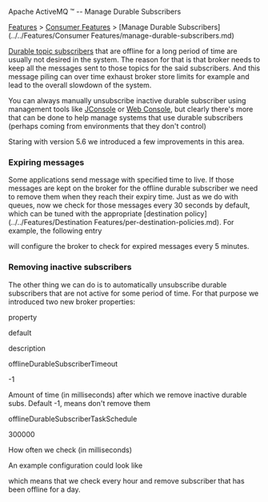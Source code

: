 Apache ActiveMQ ™ -- Manage Durable Subscribers 

[Features](../../features.md) > [Consumer Features](../../Features/consumer-features.md) > [Manage Durable Subscribers](../../Features/Consumer Features/manage-durable-subscribers.md)


[Durable topic subscribers](../../FAQ/JMS/how-do-durable-queues-and-topics-work.md) that are offline for a long period of time are usually not desired in the system. The reason for that is that broker needs to keep all the messages sent to those topics for the said subscribers. And this message piling can over time exhaust broker store limits for example and lead to the overall slowdown of the system.

You can always manually unsubscribe inactive durable subscriber using management tools like [JConsole](../../Features/jmx.md) or [Web Console](../../Tools/web-console.md), but clearly there's more that can be done to help manage systems that use durable subscribers (perhaps coming from environments that they don't control)

Staring with version 5.6 we introduced a few improvements in this area.

### Expiring messages

Some applications send message with specified time to live. If those messages are kept on the broker for the offline durable subscriber we need to remove them when they reach their expiry time. Just as we do with queues, now we check for those messages every 30 seconds by default, which can be tuned with the appropriate [destination policy](../../Features/Destination Features/per-destination-policies.md). For example, the following entry

<policyEntry topic=">" expireMessagesPeriod="300000"/>

will configure the broker to check for expired messages every 5 minutes.

### Removing inactive subscribers

The other thing we can do is to automatically unsubscribe durable subscribers that are not active for some period of time. For that purpose we introduced two new broker properties:

property

default

description

offlineDurableSubscriberTimeout

-1

Amount of time (in milliseconds) after which we remove inactive durable subs. Default -1, means don't remove them

offlineDurableSubscriberTaskSchedule

300000

How often we check (in milliseconds)

An example configuration could look like

<broker name="localhost" offlineDurableSubscriberTimeout="86400000" offlineDurableSubscriberTaskSchedule="3600000">

which means that we check every hour and remove subscriber that has been offline for a day.

